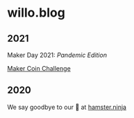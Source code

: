 # willo.blog
 
## 2021

Maker Day 2021: *Pandemic Edition*
 
[Maker Coin Challenge](https://maker.willo.blog)

## 2020 

We say goodbye to our 🐹 at [hamster.ninja](https://hamster.ninja)